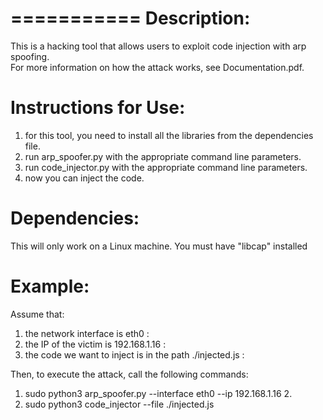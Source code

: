 ===========
Description:
===========
This is a hacking tool that allows users to exploit code injection with arp spoofing. <br>
For more information on how the attack works, see Documentation.pdf.

Instructions for Use: 
===========
1. for this tool, you need to install all the libraries from the dependencies file. 
2. run arp_spoofer.py with the appropriate command line parameters.
3. run code_injector.py with the appropriate command line parameters. 
4. now you can inject the code.

Dependencies:
============
This will only work on a Linux machine.
You must have "libcap" installed

Example:
=======
Assume that:<br>
1. the network interface is eth0 :<br>
2. the IP of the victim is 192.168.1.16 :<br>
3. the code we want to inject is in the path ./injected.js :<br>

Then, to execute the attack, call the following commands:<br>
1. sudo python3 arp_spoofer.py --interface eth0 --ip 192.168.1.16 2. <br>
2. sudo python3 code_injector --file ./injected.js
